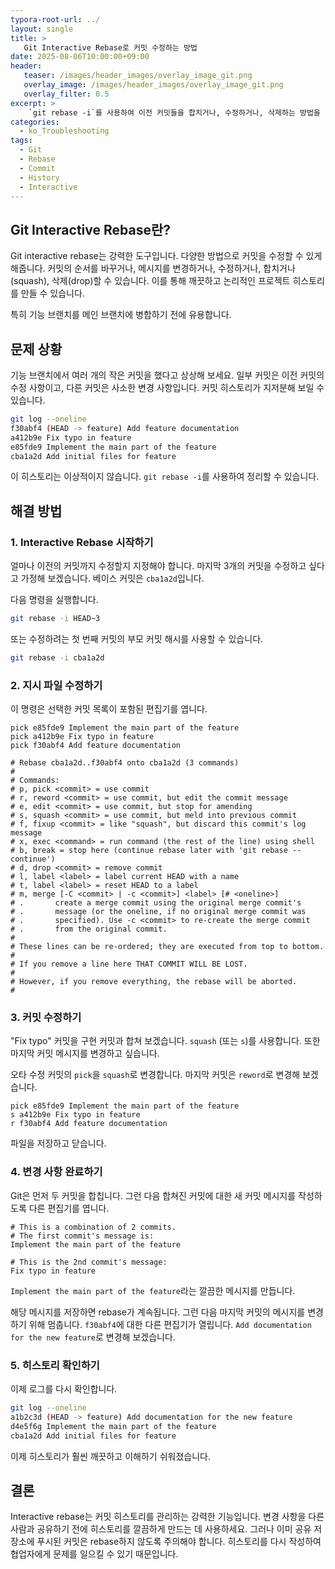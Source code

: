 ```yaml
---
typora-root-url: ../
layout: single
title: >
   Git Interactive Rebase로 커밋 수정하는 방법
date: 2025-08-06T10:00:00+09:00
header:
   teaser: /images/header_images/overlay_image_git.png
   overlay_image: /images/header_images/overlay_image_git.png
   overlay_filter: 0.5
excerpt: >
    `git rebase -i`를 사용하여 이전 커밋들을 합치거나, 수정하거나, 삭제하는 방법을 배워보세요. 프로젝트 히스토리를 더 깔끔하고 이해하기 쉽게 만들 수 있습니다.
categories:
  - ko_Troubleshooting
tags:
  - Git
  - Rebase
  - Commit
  - History
  - Interactive
---
```


## Git Interactive Rebase란?

Git interactive rebase는 강력한 도구입니다. 다양한 방법으로 커밋을 수정할 수 있게 해줍니다. 커밋의 순서를 바꾸거나, 메시지를 변경하거나, 수정하거나, 합치거나(squash), 삭제(drop)할 수 있습니다. 이를 통해 깨끗하고 논리적인 프로젝트 히스토리를 만들 수 있습니다.

특히 기능 브랜치를 메인 브랜치에 병합하기 전에 유용합니다.

## 문제 상황

기능 브랜치에서 여러 개의 작은 커밋을 했다고 상상해 보세요. 일부 커밋은 이전 커밋의 수정 사항이고, 다른 커밋은 사소한 변경 사항입니다. 커밋 히스토리가 지저분해 보일 수 있습니다.

```bash
git log --oneline
f30abf4 (HEAD -> feature) Add feature documentation
a412b9e Fix typo in feature
e85fde9 Implement the main part of the feature
cba1a2d Add initial files for feature
```

이 히스토리는 이상적이지 않습니다. `git rebase -i`를 사용하여 정리할 수 있습니다.

## 해결 방법

### 1. Interactive Rebase 시작하기

얼마나 이전의 커밋까지 수정할지 지정해야 합니다. 마지막 3개의 커밋을 수정하고 싶다고 가정해 보겠습니다. 베이스 커밋은 `cba1a2d`입니다.

다음 명령을 실행합니다.

```bash
git rebase -i HEAD~3
```

또는 수정하려는 첫 번째 커밋의 부모 커밋 해시를 사용할 수 있습니다.

```bash
git rebase -i cba1a2d
```

### 2. 지시 파일 수정하기

이 명령은 선택한 커밋 목록이 포함된 편집기를 엽니다.

```
pick e85fde9 Implement the main part of the feature
pick a412b9e Fix typo in feature
pick f30abf4 Add feature documentation

# Rebase cba1a2d..f30abf4 onto cba1a2d (3 commands)
#
# Commands:
# p, pick <commit> = use commit
# r, reword <commit> = use commit, but edit the commit message
# e, edit <commit> = use commit, but stop for amending
# s, squash <commit> = use commit, but meld into previous commit
# f, fixup <commit> = like "squash", but discard this commit's log message
# x, exec <command> = run command (the rest of the line) using shell
# b, break = stop here (continue rebase later with 'git rebase --continue')
# d, drop <commit> = remove commit
# l, label <label> = label current HEAD with a name
# t, label <label> = reset HEAD to a label
# m, merge [-C <commit> | -c <commit>] <label> [# <oneline>]
# .       create a merge commit using the original merge commit's
# .       message (or the oneline, if no original merge commit was
# .       specified). Use -c <commit> to re-create the merge commit
# .       from the original commit.
#
# These lines can be re-ordered; they are executed from top to bottom.
#
# If you remove a line here THAT COMMIT WILL BE LOST.
#
# However, if you remove everything, the rebase will be aborted.
#
```

### 3. 커밋 수정하기

"Fix typo" 커밋을 구현 커밋과 합쳐 보겠습니다. `squash` (또는 `s`)를 사용합니다. 또한 마지막 커밋 메시지를 변경하고 싶습니다.

오타 수정 커밋의 `pick`을 `squash`로 변경합니다. 마지막 커밋은 `reword`로 변경해 보겠습니다.

```
pick e85fde9 Implement the main part of the feature
s a412b9e Fix typo in feature
r f30abf4 Add feature documentation
```

파일을 저장하고 닫습니다.

### 4. 변경 사항 완료하기

Git은 먼저 두 커밋을 합칩니다. 그런 다음 합쳐진 커밋에 대한 새 커밋 메시지를 작성하도록 다른 편집기를 엽니다.

```
# This is a combination of 2 commits.
# The first commit's message is:
Implement the main part of the feature

# This is the 2nd commit's message:
Fix typo in feature
```

`Implement the main part of the feature`라는 깔끔한 메시지를 만듭니다.

해당 메시지를 저장하면 rebase가 계속됩니다. 그런 다음 마지막 커밋의 메시지를 변경하기 위해 멈춥니다. `f30abf4`에 대한 다른 편집기가 열립니다. `Add documentation for the new feature`로 변경해 보겠습니다.

### 5. 히스토리 확인하기

이제 로그를 다시 확인합니다.

```bash
git log --oneline
a1b2c3d (HEAD -> feature) Add documentation for the new feature
d4e5f6g Implement the main part of the feature
cba1a2d Add initial files for feature
```

이제 히스토리가 훨씬 깨끗하고 이해하기 쉬워졌습니다.

## 결론

Interactive rebase는 커밋 히스토리를 관리하는 강력한 기능입니다. 변경 사항을 다른 사람과 공유하기 전에 히스토리를 깔끔하게 만드는 데 사용하세요. 그러나 이미 공유 저장소에 푸시된 커밋은 rebase하지 않도록 주의해야 합니다. 히스토리를 다시 작성하여 협업자에게 문제를 일으킬 수 있기 때문입니다.
